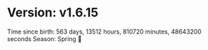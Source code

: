 # Version: v1.6.15
Time since birth: 563 days, 13512 hours, 810720 minutes, 48643200 seconds
Season: Spring 🌸

